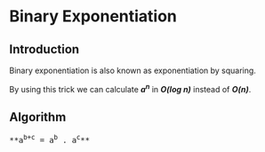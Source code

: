 # Binary Exponentiation
## Introduction
Binary exponentiation is also known as exponentiation by squaring.

By using this trick we can calculate _**a<sup>n</sup>**_ in _**O(log n)**_ instead of _**O(n)**_.
## Algorithm
<pre>
**a<sup>b+c</sup> = a<sup>b</sup> . a<sup>c</sup>** 
</pre>
